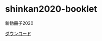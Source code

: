 # shinkan2020-booklet
新勧冊子2020

[ダウンロード](https://github.com/kmc-jp/shinkan2016-booklet/releases/download/latest/main.pdf)
